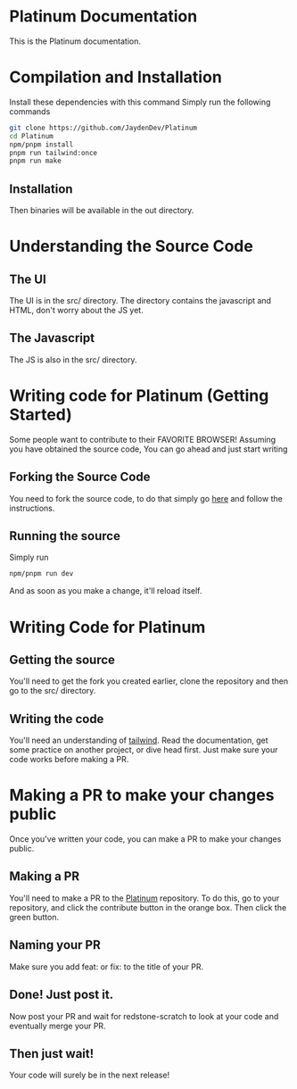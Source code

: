 # Platinum Documentation
This is the Platinum documentation.
# Compilation and Installation
Install these dependencies with this command
Simply run the following commands
```bash
git clone https://github.com/JaydenDev/Platinum
cd Platinum
npm/pnpm install
pnpm run tailwind:once
pnpm run make
```
## Installation
Then binaries will be available in the out directory.
# Understanding the Source Code
## The UI
The UI is in the src/ directory. The directory contains the javascript and HTML, don't worry about the JS yet.
## The Javascript
The JS is also in the src/ directory.
# Writing code for Platinum (Getting Started)
Some people want to contribute to their FAVORITE BROWSER! Assuming you have obtained the source code, You can go ahead and just start writing
## Forking the Source Code
You need to fork the source code, to do that simply go [here](https://github.com/redstone-scratch/Platinum/fork) and follow the instructions.
## Running the source
Simply run
```bash
npm/pnpm run dev
```
And as soon as you make a change, it'll reload itself.
# Writing Code for Platinum
## Getting the source
You'll need to get the fork you created earlier, clone the repository and then go to the src/ directory.
## Writing the code
You'll need an understanding of [tailwind](https://tailwindcss.com/docs/).
Read the documentation, get some practice on another project, or dive head first. Just make sure your code works before making a PR.
# Making a PR to make your changes public
Once you've written your code, you can make a PR to make your changes public.
## Making a PR
You'll need to make a PR to the [Platinum](https://github.com/redstone-scratch/Platinum) repository. To do this, go to your repository, and click the contribute button in the orange box. Then click the green button.
## Naming your PR
Make sure you add feat: or fix: to the title of your PR.
## Done! Just post it.
Now post your PR and wait for redstone-scratch to look at your code and eventually merge your PR.
## Then just wait!
Your code will surely be in the next release!
